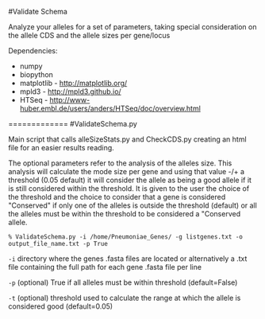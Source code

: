 #Validate Schema

Analyze your alleles for a set of parameters, taking special consideration on the allele CDS and the allele sizes per gene/locus


Dependencies:
* numpy
* biopython
* matplotlib - http://matplotlib.org/
* mpld3 - http://mpld3.github.io/
* HTSeq - http://www-huber.embl.de/users/anders/HTSeq/doc/overview.html


=============
#ValidateSchema.py

Main script that calls alleSizeStats.py and CheckCDS.py creating an html file for an easier results reading.

The optional parameters refer to the analysis of the alleles size. This analysis will calculate the mode size per gene and using that value -/+ a threshold (0.05 default) it will consider the allele as being a good allele if it is still considered within the threshold. It is given to the user the choice of the threshold and the choice to consider that a gene is considered "Conserved" if only one of the alleles is outside the threshold (default) or all the alleles must be within the threshold to be considered a "Conserved allele.

	% ValidateSchema.py -i /home/Pneumoniae_Genes/ -g listgenes.txt -o output_file_name.txt -p True
	
`-i` directory where the genes .fasta files are located or alternatively a .txt file containing the full path for each gene .fasta file per line

`-p` (optional) True if all alleles must be within threshold (default=False)

`-t` (optional) threshold used to calculate the range at which the allele is considered good (default=0.05)


